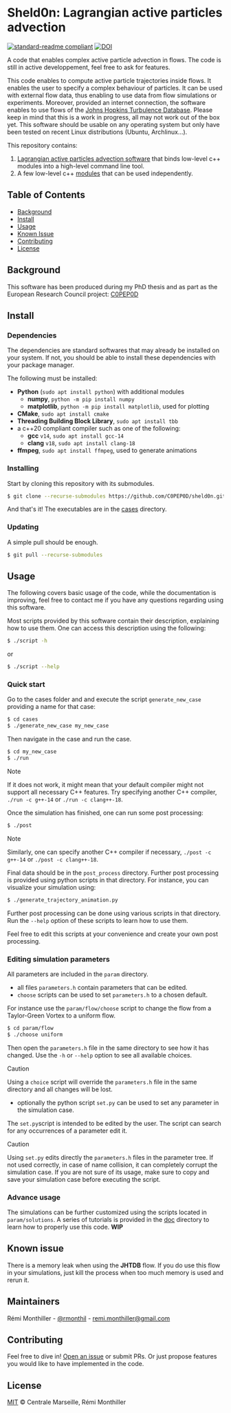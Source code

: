 # Sheld0n: Lagrangian active particles advection

[![standard-readme compliant](https://img.shields.io/badge/readme%20style-standard-brightgreen.svg?style=flat-square)](https://github.com/RichardLitt/standard-readme)
[![DOI](https://zenodo.org/badge/421041396.svg)](https://zenodo.org/badge/latestdoi/421041396)

A code that enables complex active particle advection in flows. 
The code is still in active developpement, feel free to ask for features.

This code enables to compute active particle trajectories inside flows. It enables the user to specify a complex behaviour of particles. It can be used with external flow data, thus enabling to use data from flow simulations or experiments. Moreover, provided an internet connection, the software enables to use flows of the [Johns Hopkins Turbulence Database](http://turbulence.pha.jhu.edu/).
Please keep in mind that this is a work in progress, all may not work out of the box yet.
This software should be usable on any operating system but only have been tested on recent Linux distributions (Ubuntu, Archlinux...).

This repository contains:

1. [Lagrangian active particles advection software](./app) that binds low-level c++ modules into a high-level command line tool.
2. A few low-level c++ [modules](./modules) that can be used independently.

## Table of Contents

- [Background](#background)
- [Install](#install)
- [Usage](#usage)
- [Known Issue](#known-issue)
- [Contributing](#contributing)
- [License](#license)

## Background

This software has been produced during my PhD thesis and as part as the European Research Council project: [C0PEP0D](https://c0pep0d.github.io/)

## Install

### Dependencies

The dependencies are standard softwares that may already be installed on your system.
If not, you should be able to install these dependencies with your package manager.

The following must be installed:
* **Python** (`sudo apt install python`) with additional modules
	* **numpy**, `python -m pip install numpy`
	* **matplotlib**, `python -m pip install matplotlib`, used for plotting
* **CMake**, `sudo apt install cmake`
* **Threading Building Block Library**, `sudo apt install tbb`
* a c++20 compliant compiler such as one of the following:
	* **gcc** `v14`, `sudo apt install gcc-14`
	* **clang** `v18`, `sudo apt install clang-18`
* **ffmpeg**, `sudo apt install ffmpeg`, used to generate animations

### Installing

Start by cloning this repository with its submodules.

```sh
$ git clone --recurse-submodules https://github.com/C0PEP0D/sheld0n.git
```

And that's it!
The executables are in the [cases](./cases) directory.

### Updating

A simple pull should be enough.

```sh
$ git pull --recurse-submodules
```

## Usage

The following covers basic usage of the code, while the documentation is improving, feel free to contact me if you have any questions regarding using this software.

Most scripts provided by this software contain their description, explaining how to use them. 
One can access this description using the following:

```sh
$ ./script -h
```
or
```sh
$ ./script --help
```

### Quick start

Go to the cases folder and and execute the script `generate_new_case` providing a name for that case:

```sh
$ cd cases
$ ./generate_new_case my_new_case
```

Then navigate in the case and run the case.

```sh
$ cd my_new_case
$ ./run
```

> [!NOTE]
> If it does not work, it might mean that your default compiler might not support all necessary C++ features.
> Try specifying another C++ compiler, `./run -c g++-14` or `./run -c clang++-18`.

Once the simulation has finished, one can run some post processing:

```sh
$ ./post
```

> [!NOTE]
> Similarly, one can specify another C++ compiler if necessary, `./post -c g++-14` or `./post -c clang++-18`.

Final data should be in the `post_process` directory. 
Further post processing is provided using python scripts in that directory.
For instance, you can visualize your simulation using:

```sh
$ ./generate_trajectory_animation.py
```

Further post processing can be done using various scripts in that directory.
Run the `--help` option of these scripts to learn how to use them.

Feel free to edit this scripts at your convenience and create your own post processing.

### Editing simulation parameters

All parameters are included in the `param` directory.
* all files `parameters.h` contain parameters that can be edited.
* `choose` scripts can be used to set `parameters.h` to a chosen default.

For instance use the `param/flow/choose` script to change the flow from a Taylor-Green Vortex to a uniform flow. 
```sh
$ cd param/flow
$ ./choose uniform
```
Then open the `parameters.h` file in the same directory to see how it has changed.
Use the `-h` or `--help` option to see all available choices.

> [!CAUTION]
> Using a `choice` script will override the `parameters.h` file in the same directory and all changes will be lost.

* optionally the python script `set.py` can be used to set any parameter in the simulation case.

The `set.py`script is intended to be edited by the user. 
The script can search for any occurrences of a parameter edit it.

> [!CAUTION]
> Using `set.py` edits directly the `parameters.h` files in the parameter tree. 
> If not used correctly, in case of name collision, it can completely corrupt the simulation case.
> If you are not sure of its usage, make sure to copy and save your simulation case before executing the script.

### Advance usage

The simulations can be further customized using the scripts located in `param/solutions`.
A series of tutorials is provided in the [doc](doc) directory to learn how to properly use this code. **WIP**

## Known issue

There is a memory leak when using the **JHTDB** flow.
If you do use this flow in your simulations, just kill the process when too much memory is used and rerun it.

## Maintainers

Rémi Monthiller - [@rmonthil](https://gitlab.com/rmonthil) - remi.monthiller@gmail.com

## Contributing

Feel free to dive in! [Open an issue](https://github.com/rmonthil/c0pep0d/issues/new) or submit PRs.
Or just propose features you would like to have implemented in the code.

## License

[MIT](LICENSE) © Centrale Marseille, Rémi Monthiller

